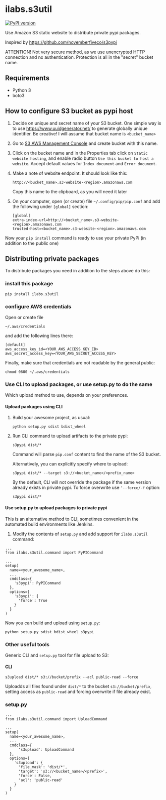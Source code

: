 # ilabs.s3util
[![PyPI version](https://badge.fury.io/py/ilabs.s3util.svg)](https://badge.fury.io/py/ilabs.s3util)

Use Amazon S3 static website to distribute private pypi packages.

Inspired by https://github.com/novemberfiveco/s3pypi

ATTENTION! Not very secure method, as we use unencrypted HTTP connection and
no authentication. Protection is all in the "secret" bucket name.

## Requirements

* Python 3
* boto3

## How to configure S3 bucket as pypi host

1. Decide on unique and secret name of your S3 bucket. One simple way is to
   use https://www.uuidgenerator.net/ to generate globally unique identifier.
   Be creative! I will assume that bucket name is `<bucket_name>`

2. Go to [S3 AWS Management Console](https://console.aws.amazon.com/s3/home)
   and create bucket with this name.

3. Click on the bucket name and in the Properties tab click on
   `Static website hosting`, and enable radio button
   `Use this bucket to host a website`. Accept default values for
   `Index document` and `Error document`.

4. Make a note of website endpoint. It should look like this:

   ```
   http://<bucket_name>.s3-website-<region>.amazonaws.com
   ```
   Copy this name to the clipboard, as you will need it later

5. On your computer, open (or create) file `~/.config/pip/pip.conf` and
   add the following under `[global]` section:

   ```
   [global]
   extra-index-url=http://<bucket_name>.s3-website-<region>.amazonaws.com
   trusted-host=<bucket_name>.s3-website-<region>.amazonaws.com
   ```

Now your `pip install` command is ready to use your private PyPi (in addition
to the public one)

## Distributing private packages

To distribute packages you need in addition to the steps above do this:

### install this package
```
pip install ilabs.s3util
```

### configure AWS credentials
Open or create file
```
~/.aws/credentials
```
and add the following lines there:
```
[default]
aws_access_key_id=<YOUR_AWS_ACCESS_KEY_ID>
aws_secret_access_key=<YOUR_AWS_SECRET_ACCESS_KEY>
```
Finally, make sure that credentials are not readable by the general public:
```
chmod 0600 ~/.aws/credentials
```

### Use CLI to upload packages, or use setup.py to do the same

Which upload method to use, depends on your preferences.

#### Upload packages using CLI

1. Build your awesome project, as usual:
   ```
   python setup.py sdist bdist_wheel
   ```
2. Run CLI command to upload artifacts to the private pypi:
   ```
   s3pypi dist/*
   ```
   Command will parse `pip.conf` content to find the name of the
   S3 bucket.

   Alternatively, you can explicitly specify where to upload:
   ```
   s3pypi dist/* --target s3://<bucket_name>/<prefix_name>
   ```

   By the default, CLI will not override the package if the same version already
   exists in private pypi. To force overwrite use `'--force/-f` option:
   ```
   s3pypi dist/*
   ```

#### Use setup.py to upload packages to private pypi   
This is an alternative method to CLI, sometimes convenient in the automated
build environments like Jenkins.

1. Modify the contents of `setup.py` and add support for `ilabs.s3util` command:
```
...
from ilabs.s3util.command import PyPICommand

...
setup(
  name=<your_awesome_name>,
  ...
  cmdclass={
    's3pypi': PyPICommand
  },
  options={
    's3pypi': {
      'force': True
    }
  }
)
```

Now you can build and upload using `setup.py`:

```
python setup.py sdist bdist_wheel s3pypi
```

### Other useful tools
Generic CLI and `setup.py` tool for file upload to S3:

#### CLI
```
s3upload dist/* s3://bucket/prefix --acl public-read --force
```

Uploadds all files found under `dist/*` to the bucket `s3://bucket/prefix`, setting
access as `public-read` and forcing overwrite if file already exist.

### setup.py
```
...
from ilabs.s3util.command import UploadCommand

...
setup(
  name=<your_awesome_name>,
  ...
  cmdclass={
      's3upload': UploadCommand
  },
  options={
    's3upload': {
      'file_mask': 'dist/*',
      'target': 's3://<bucket_name>/<prefix>',
      'force': False,
      'acl': 'public-read'
    }
  }
)
```
